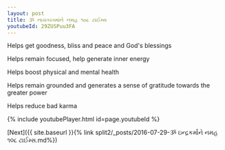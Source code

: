 ```yaml
---
layout: post
title: ૐ નાયકાતમાંને નમહ ૧૦૮ ટાઈમ્સ
youtubeId: 29ZUSPuu3FA
---
```

 
 
Helps get goodness, bliss and peace and God's blessings
 
Helps remain focused, help generate inner energy 
 
Helps boost physical and mental health 
 
Helps remain grounded and generates a sense of gratitude towards the greater power 
 
Helps reduce bad karma
 
 
 
 


{% include youtubePlayer.html id=page.youtubeId %}
 
[Next]({{ site.baseurl }}{% link  split2/_posts/2016-07-29-ૐ ઇન્દ્રકર્માને નમહ ૧૦૮ ટાઈમ્સ.md%})
 
